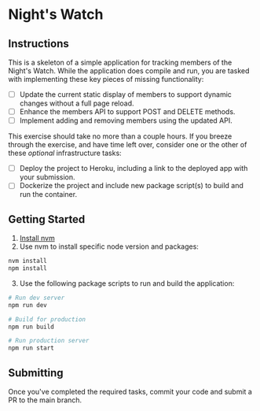 # Night's Watch

## Instructions

This is a skeleton of a simple application for tracking members of the Night's Watch. While the application does compile and run, you are tasked with implementing these key pieces of missing functionality:

- [ ] Update the current static display of members to support dynamic changes without a full page reload.
- [ ] Enhance the members API to support POST and DELETE methods.
- [ ] Implement adding and removing members using the updated API.

This exercise should take no more than a couple hours. If you breeze through the exercise, and have time left over, consider one or the other of these _optional_ infrastructure tasks:

- [ ] Deploy the project to Heroku, including a link to the deployed app with your submission.
- [ ] Dockerize the project and include new package script(s) to build and run the container.

## Getting Started

1. [Install nvm](https://github.com/nvm-sh/nvm#install--update-script)
2. Use nvm to install specific node version and packages:

```bash
nvm install
npm install
```

3. Use the following package scripts to run and build the application:

```bash
# Run dev server
npm run dev

# Build for production
npm run build

# Run production server
npm run start
```

## Submitting

Once you've completed the required tasks, commit your code and submit a PR to the main branch.
